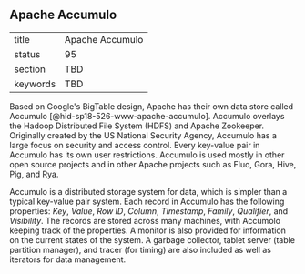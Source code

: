 ## Apache Accumulo


|          |                 |
| -------- | --------------- |
| title    | Apache Accumulo |
| status   | 95              |
| section  | TBD             |
| keywords | TBD             |




Based on Google's BigTable design, Apache has their own data store
called Accumulo [@hid-sp18-526-www-apache-accumulo]. Accumulo overlays
the Hadoop Distributed File System (HDFS) and Apache Zookeeper.
Originally created by the US National Security Agency, Accumulo has a
large focus on security and access control. Every key-value pair in
Accumulo has its own user restrictions. Accumulo is used mostly in other
open source projects and in other Apache projects such as Fluo, Gora,
Hive, Pig, and Rya.

Accumulo is a distributed storage system for data, which is simpler than
a typical key-value pair system. Each record in Accumulo has the
following properties: *Key*, *Value*, *Row ID*, *Column*, *Timestamp*,
*Family*, *Qualifier*, and *Visibility*. The records are stored across
many machines, with Accumolo keeping track of the properties. A monitor
is also provided for information on the current states of the system. A
garbage collector, tablet server (table partition manager), and tracer
(for timing) are also included as well as iterators for data management.
